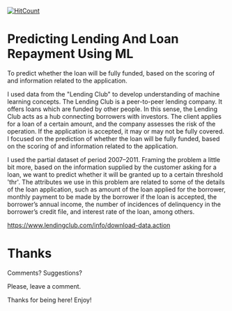 [![HitCount](http://hits.dwyl.io/abhinav-codealchemist/Predicting-Lending-And-Loan-Repayment-Using-ML.svg)](http://hits.dwyl.io/abhinav-codealchemist/Predicting-Lending-And-Loan-Repayment-Using-ML)
# Predicting Lending And Loan Repayment Using ML

To predict whether the loan will be fully funded, based on the scoring of and information related to the application.

I used data from the "Lending Club" to develop understanding of machine learning concepts. The Lending Club is a peer-to-peer lending company. It offers loans which are funded by other people. In this sense, the Lending Club acts as a hub connecting borrowers with investors. The client applies for a loan of a certain amount, and the company assesses the risk of the operation. If the application is accepted, it may or may not be fully covered. I focused on the prediction of whether the loan will be fully funded, based on the scoring of and information related to the application.

I used the partial dataset of period 2007–2011. Framing the problem a little bit more, based on the information supplied by the customer asking for a loan, we want to predict whether it will be granted up to a certain threshold 'thr'. The attributes we use in this problem are related to some of the details of the loan application, such as amount of the loan applied for the borrower, monthly payment to be made by the borrower if the loan is accepted, the borrower’s annual income, the number of incidences of delinquency in the borrower’s credit file, and interest rate of the loan, among others.

https://www.lendingclub.com/info/download-data.action

# Thanks

Comments? Suggestions?

Please, leave a comment.

Thanks for being here! Enjoy!
